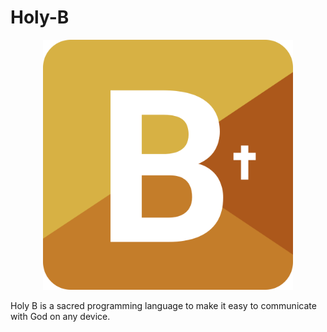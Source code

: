 # Holy-B

<p align = "center">
<img src = "images/HolyBlogo.png" height = 400>
<p>

Holy B is a sacred programming language to make it easy to communicate with God on any device.